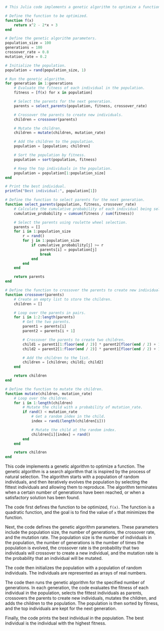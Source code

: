 ```julia
# This Julia code implements a genetic algorithm to optimize a function.

# Define the function to be optimized.
function f(x)
    return x^2 - 2*x + 3
end

# Define the genetic algorithm parameters.
population_size = 100
generations = 100
crossover_rate = 0.8
mutation_rate = 0.2

# Initialize the population.
population = rand(population_size, 1)

# Run the genetic algorithm.
for generation in 1:generations
    # Evaluate the fitness of each individual in the population.
    fitness = [f(x) for x in population]

    # Select the parents for the next generation.
    parents = select_parents(population, fitness, crossover_rate)

    # Crossover the parents to create new individuals.
    children = crossover(parents)

    # Mutate the children.
    children = mutate(children, mutation_rate)

    # Add the children to the population.
    population = [population; children]

    # Sort the population by fitness.
    population = sort(population, fitness)

    # Keep the top individuals in the population.
    population = population[1:population_size]
end

# Print the best individual.
println("Best individual:", population[1])

# Define the function to select parents for the next generation.
function select_parents(population, fitness, crossover_rate)
    # Calculate the cumulative probability of each individual being selected.
    cumulative_probability = cumsum(fitness / sum(fitness))

    # Select the parents using roulette wheel selection.
    parents = []
    for i in 1:population_size
        r = rand()
        for j in 1:population_size
            if cumulative_probability[j] >= r
                parents[i] = population[j]
                break
            end
        end
    end

    return parents
end

# Define the function to crossover the parents to create new individuals.
function crossover(parents)
    # Create an empty list to store the children.
    children = []

    # Loop over the parents in pairs.
    for i in 1:2:length(parents)
        # Get the two parents.
        parent1 = parents[i]
        parent2 = parents[i + 1]

        # Crossover the parents to create two children.
        child1 = parent1[1:floor(end / 2)] * parent2[floor(end / 2) + 1:end]
        child2 = parent2[1:floor(end / 2)] * parent1[floor(end / 2) + 1:end]

        # Add the children to the list.
        children = [children; child1; child2]
    end

    return children
end

# Define the function to mutate the children.
function mutate(children, mutation_rate)
    # Loop over the children.
    for i in 1:length(children)
        # Mutate the child with a probability of mutation_rate.
        if rand() < mutation_rate
            # Get a random index in the child.
            index = randi(length(children[i]))

            # Mutate the child at the random index.
            children[i][index] = rand()
        end
    end

    return children
end
```

This code implements a genetic algorithm to optimize a function. The genetic algorithm is a search algorithm that is inspired by the process of natural selection. The algorithm starts with a population of random individuals, and then iteratively evolves the population by selecting the fittest individuals and allowing them to reproduce. The algorithm terminates when a certain number of generations have been reached, or when a satisfactory solution has been found.

The code first defines the function to be optimized, `f(x)`. The function is a quadratic function, and the goal is to find the value of `x` that minimizes the function.

Next, the code defines the genetic algorithm parameters. These parameters include the population size, the number of generations, the crossover rate, and the mutation rate. The population size is the number of individuals in the population, the number of generations is the number of times the population is evolved, the crossover rate is the probability that two individuals will crossover to create a new individual, and the mutation rate is the probability that an individual will be mutated.

The code then initializes the population with a population of random individuals. The individuals are represented as arrays of real numbers.

The code then runs the genetic algorithm for the specified number of generations. In each generation, the code evaluates the fitness of each individual in the population, selects the fittest individuals as parents, crossovers the parents to create new individuals, mutates the children, and adds the children to the population. The population is then sorted by fitness, and the top individuals are kept for the next generation.

Finally, the code prints the best individual in the population. The best individual is the individual with the highest fitness.